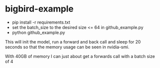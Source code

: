 # bigbird-example

- pip install -r requirements.txt
- set the batch_size to the desired size <= 64 in github_example.py
- python github_example.py

This will init the model, run a forward and back call and sleep for 20 seconds so that the memory usage can be seen in nvidia-smi.

With 40GB of memory I can just about get a forwards call with a batch size of 4
